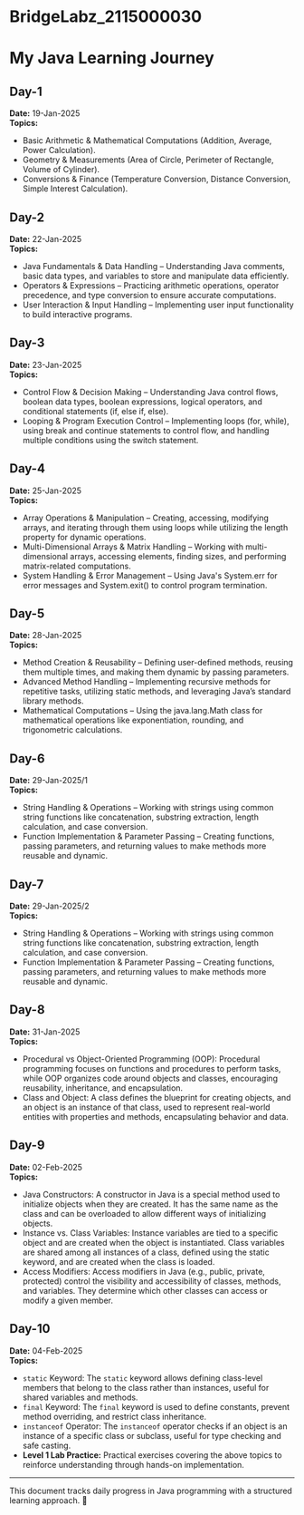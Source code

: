 # BridgeLabz_2115000030
# My Java Learning Journey

## Day-1  
**Date:** 19-Jan-2025  
**Topics:**  
- Basic Arithmetic & Mathematical Computations (Addition, Average, Power Calculation).  
- Geometry & Measurements (Area of Circle, Perimeter of Rectangle, Volume of Cylinder).  
- Conversions & Finance (Temperature Conversion, Distance Conversion, Simple Interest Calculation).  

## Day-2  
**Date:** 22-Jan-2025  
**Topics:**  
- Java Fundamentals & Data Handling – Understanding Java comments, basic data types, and variables to store and manipulate data efficiently.  
- Operators & Expressions – Practicing arithmetic operations, operator precedence, and type conversion to ensure accurate computations.  
- User Interaction & Input Handling – Implementing user input functionality to build interactive programs.  

## Day-3  
**Date:** 23-Jan-2025  
**Topics:**  
- Control Flow & Decision Making – Understanding Java control flows, boolean data types, boolean expressions, logical operators, and conditional statements (if, else if, else).  
- Looping & Program Execution Control – Implementing loops (for, while), using break and continue statements to control flow, and handling multiple conditions using the switch statement.  

## Day-4  
**Date:** 25-Jan-2025  
**Topics:**  
- Array Operations & Manipulation – Creating, accessing, modifying arrays, and iterating through them using loops while utilizing the length property for dynamic operations.  
- Multi-Dimensional Arrays & Matrix Handling – Working with multi-dimensional arrays, accessing elements, finding sizes, and performing matrix-related computations.  
- System Handling & Error Management – Using Java's System.err for error messages and System.exit() to control program termination.  

## Day-5  
**Date:** 28-Jan-2025  
**Topics:**  
- Method Creation & Reusability – Defining user-defined methods, reusing them multiple times, and making them dynamic by passing parameters.  
- Advanced Method Handling – Implementing recursive methods for repetitive tasks, utilizing static methods, and leveraging Java’s standard library methods.  
- Mathematical Computations – Using the java.lang.Math class for mathematical operations like exponentiation, rounding, and trigonometric calculations.  

## Day-6  
**Date:** 29-Jan-2025/1  
**Topics:**  
- String Handling & Operations – Working with strings using common string functions like concatenation, substring extraction, length calculation, and case conversion.  
- Function Implementation & Parameter Passing – Creating functions, passing parameters, and returning values to make methods more reusable and dynamic.  

## Day-7  
**Date:** 29-Jan-2025/2  
**Topics:**  
- String Handling & Operations – Working with strings using common string functions like concatenation, substring extraction, length calculation, and case conversion.  
- Function Implementation & Parameter Passing – Creating functions, passing parameters, and returning values to make methods more reusable and dynamic.  

## Day-8  
**Date:** 31-Jan-2025  
**Topics:**  
- Procedural vs Object-Oriented Programming (OOP): Procedural programming focuses on functions and procedures to perform tasks, while OOP organizes code around objects and classes, encouraging reusability, inheritance, and encapsulation.  
- Class and Object: A class defines the blueprint for creating objects, and an object is an instance of that class, used to represent real-world entities with properties and methods, encapsulating behavior and data.  

## Day-9  
**Date:** 02-Feb-2025  
**Topics:**  
- Java Constructors: A constructor in Java is a special method used to initialize objects when they are created. It has the same name as the class and can be overloaded to allow different ways of initializing objects.  
- Instance vs. Class Variables: Instance variables are tied to a specific object and are created when the object is instantiated. Class variables are shared among all instances of a class, defined using the static keyword, and are created when the class is loaded.  
- Access Modifiers: Access modifiers in Java (e.g., public, private, protected) control the visibility and accessibility of classes, methods, and variables. They determine which other classes can access or modify a given member.  

## Day-10  
**Date:** 04-Feb-2025  
**Topics:**  
- `static` Keyword: The `static` keyword allows defining class-level members that belong to the class rather than instances, useful for shared variables and methods.  
- `final` Keyword: The `final` keyword is used to define constants, prevent method overriding, and restrict class inheritance.  
- `instanceof` Operator: The `instanceof` operator checks if an object is an instance of a specific class or subclass, useful for type checking and safe casting.  
- **Level 1 Lab Practice:** Practical exercises covering the above topics to reinforce understanding through hands-on implementation.  

---

This document tracks daily progress in Java programming with a structured learning approach. 🚀  
